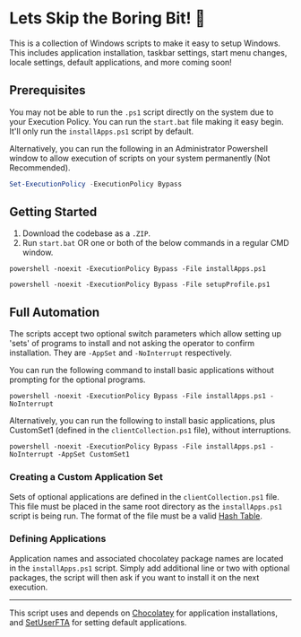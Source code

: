 # Lets Skip the Boring Bit! 🤪
This is a collection of Windows scripts to make it easy to setup Windows. This includes application installation, taskbar settings, start menu changes, locale settings, default applications, and more coming soon!

## Prerequisites
You may not be able to run the `.ps1` script directly on the system due to your Execution Policy. You can run the `start.bat` file making it easy begin. It'll only run the `installApps.ps1` script by default.

Alternatively, you can run the following in an Administrator Powershell window to allow execution of scripts on your system permanently (Not Recommended).

```powershell
Set-ExecutionPolicy -ExecutionPolicy Bypass
```

## Getting Started
1. Download the codebase as a `.ZIP`.
2. Run `start.bat` OR one or both of the below commands in a regular CMD window.

```batch
powershell -noexit -ExecutionPolicy Bypass -File installApps.ps1
```
```batch
powershell -noexit -ExecutionPolicy Bypass -File setupProfile.ps1
```

## Full Automation
The scripts accept two optional switch parameters which allow setting up 'sets' of programs to install and not asking the operator to confirm installation. They are `-AppSet` and `-NoInterrupt` respectively.

You can run the following command to install basic applications without prompting for the optional programs.

```batch
powershell -noexit -ExecutionPolicy Bypass -File installApps.ps1 -NoInterrupt
```

Alternatively, you can run the following to install basic applications, plus CustomSet1 (defined in the `clientCollection.ps1` file), without interruptions.

```batch
powershell -noexit -ExecutionPolicy Bypass -File installApps.ps1 -NoInterrupt -AppSet CustomSet1
```

### Creating a Custom Application Set
Sets of optional applications are defined in the `clientCollection.ps1` file. This file must be placed in the same root directory as the `installApps.ps1` script is being run. The format of the file must be a valid [Hash Table](https://learn.microsoft.com/en-us/powershell/module/microsoft.powershell.core/about/about_hash_tables?view=powershell-7.4).

### Defining Applications
Application names and associated chocolatey package names are located in the `installApps.ps1` script. Simply add additional line or two with optional packages, the script will then ask if you want to install it on the next execution.

<hr/>

This script uses and depends on [Chocolatey](https://chocolatey.org/) for application installations, and [SetUserFTA](https://setuserfta.com/) for setting default applications.
